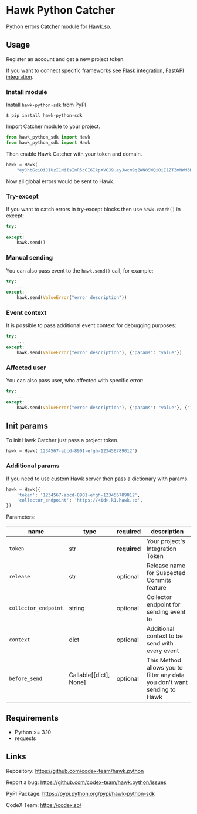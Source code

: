 # Hawk Python Catcher

Python errors Catcher module for [Hawk.so](https://hawk.so).

## Usage

Register an account and get a new project token.

If you want to connect specific frameworks see [Flask integration](./docs/flask.md), [FastAPI integration](./docs/fastapi.md).

### Install module

Install `hawk-python-sdk` from PyPI.

```shell
$ pip install hawk-python-sdk
```

Import Catcher module to your project.

```python
from hawk_python_sdk import Hawk
from hawk_python_sdk import Hawk
```

Then enable Hawk Catcher with your token and domain.

```python
hawk = Hawk(
    "eyJhbGciOiJIUzI1NiIsInR5cCI6IkpXVCJ9.eyJwcm9qZWN0SWQiOiI1ZTZmNWM3NzAzOWI0MDAwMjNmZDViODAiLCJpYXQiOjE1ODQzNTY0NzF9.t-5Gelx3MgHVBrxTsoMyPQAdQ6ufVbPsts9zZLW3gM8")
```

Now all global errors would be sent to Hawk.

### Try-except

If you want to catch errors in try-except blocks then use `hawk.catch()` in except:

```python
try:
    ...
except:
    hawk.send()
```

### Manual sending

You can also pass event to the `hawk.send()` call, for example:

```python
try:
    ...
except:
    hawk.send(ValueError("error description"))
```

### Event context

It is possible to pass additional event context for debugging purposes:

```python
try:
    ...
except:
    hawk.send(ValueError("error description"), {"params": "value"})
```

### Affected user

You can also pass user, who affected with specific error:

```python
try:
    ...
except:
    hawk.send(ValueError("error description"), {"params": "value"}, {"id": 123})
```

## Init params

To init Hawk Catcher just pass a project token.

```python
hawk = Hawk('1234567-abcd-8901-efgh-123456789012')
```

### Additional params

If you need to use custom Hawk server then pass a dictionary with params.

```python
hawk = Hawk({
    'token': '1234567-abcd-8901-efgh-123456789012',
    'collector_endpoint': 'https://<id>.k1.hawk.so',
})
```

Parameters:

| name                 | type                   | required     | description                                                              |
| -------------------- | ---------------------- | ------------ | ------------------------------------------------------------------------ |
| `token`              | str                    | **required** | Your project's Integration Token                                         |
| `release`            | str                    | optional     | Release name for Suspected Commits feature                               |
| `collector_endpoint` | string                 | optional     | Collector endpoint for sending event to                                  |
| `context`            | dict                   | optional     | Additional context to be send with every event                           |
| `before_send`        | Callable[[dict], None] | optional     | This Method allows you to filter any data you don't want sending to Hawk |

## Requirements

- Python \>= 3.10
- requests

## Links

Repository: <https://github.com/codex-team/hawk.python>

Report a bug: <https://github.com/codex-team/hawk.python/issues>

PyPI Package: <https://pypi.python.org/pypi/hawk-python-sdk>

CodeX Team: <https://codex.so/>
